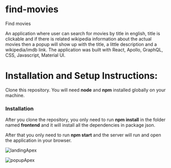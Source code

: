 # find-movies

Find movies

An application where user can search for movies by title in english, title is clickable and if there is related wikipedia information about the actual movies then a popup will show up with the title, a little description and a wikipedia/imdb link. The application was built with React, Apollo, GraphQL, CSS, Javascript, Material UI.

# Installation and Setup Instructions:

Clone this repository. You will need **node** and **npm** installed globally on your machine.

### Installation

After you clone the repository, you only need to run **npm install** in the folder named **frontend** and it will install all the dependencies in package json.

After that you only need to run **npm start** and the server will run and open the application in your browser.

![landingApex](https://user-images.githubusercontent.com/82143570/172645006-ff292a2d-3fe2-47fb-b252-e3b37137131a.png)

![popupApex](https://user-images.githubusercontent.com/82143570/172645037-61433a7d-334d-4a6f-86c5-4b4a60930549.png)

